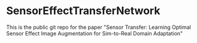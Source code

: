 # SensorEffectTransferNetwork
This is the public git repo for the paper "Sensor Transfer: Learning Optimal Sensor Effect Image Augmentation for Sim-to-Real Domain Adaptation"
